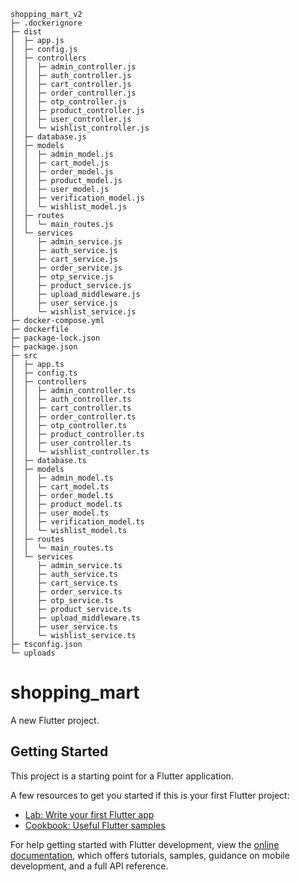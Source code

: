 

```
shopping_mart_v2
├─ .dockerignore
├─ dist
│  ├─ app.js
│  ├─ config.js
│  ├─ controllers
│  │  ├─ admin_controller.js
│  │  ├─ auth_controller.js
│  │  ├─ cart_controller.js
│  │  ├─ order_controller.js
│  │  ├─ otp_controller.js
│  │  ├─ product_controller.js
│  │  ├─ user_controller.js
│  │  └─ wishlist_controller.js
│  ├─ database.js
│  ├─ models
│  │  ├─ admin_model.js
│  │  ├─ cart_model.js
│  │  ├─ order_model.js
│  │  ├─ product_model.js
│  │  ├─ user_model.js
│  │  ├─ verification_model.js
│  │  └─ wishlist_model.js
│  ├─ routes
│  │  └─ main_routes.js
│  └─ services
│     ├─ admin_service.js
│     ├─ auth_service.js
│     ├─ cart_service.js
│     ├─ order_service.js
│     ├─ otp_service.js
│     ├─ product_service.js
│     ├─ upload_middleware.js
│     ├─ user_service.js
│     └─ wishlist_service.js
├─ docker-compose.yml
├─ dockerfile
├─ package-lock.json
├─ package.json
├─ src
│  ├─ app.ts
│  ├─ config.ts
│  ├─ controllers
│  │  ├─ admin_controller.ts
│  │  ├─ auth_controller.ts
│  │  ├─ cart_controller.ts
│  │  ├─ order_controller.ts
│  │  ├─ otp_controller.ts
│  │  ├─ product_controller.ts
│  │  ├─ user_controller.ts
│  │  └─ wishlist_controller.ts
│  ├─ database.ts
│  ├─ models
│  │  ├─ admin_model.ts
│  │  ├─ cart_model.ts
│  │  ├─ order_model.ts
│  │  ├─ product_model.ts
│  │  ├─ user_model.ts
│  │  ├─ verification_model.ts
│  │  └─ wishlist_model.ts
│  ├─ routes
│  │  └─ main_routes.ts
│  └─ services
│     ├─ admin_service.ts
│     ├─ auth_service.ts
│     ├─ cart_service.ts
│     ├─ order_service.ts
│     ├─ otp_service.ts
│     ├─ product_service.ts
│     ├─ upload_middleware.ts
│     ├─ user_service.ts
│     └─ wishlist_service.ts
├─ tsconfig.json
└─ uploads

```

# shopping_mart

A new Flutter project.

## Getting Started

This project is a starting point for a Flutter application.

A few resources to get you started if this is your first Flutter project:

- [Lab: Write your first Flutter app](https://docs.flutter.dev/get-started/codelab)
- [Cookbook: Useful Flutter samples](https://docs.flutter.dev/cookbook)

For help getting started with Flutter development, view the
[online documentation](https://docs.flutter.dev/), which offers tutorials,
samples, guidance on mobile development, and a full API reference.
